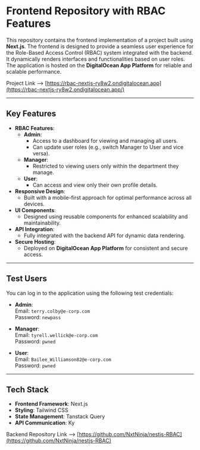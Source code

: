 # Frontend Repository with RBAC Features

This repository contains the frontend implementation of a project built using **Next.js**. The frontend is designed to provide a seamless user experience for the Role-Based Access Control (RBAC) system integrated with the backend. It dynamically renders interfaces and functionalities based on user roles. The application is hosted on the **DigitalOcean App Platform** for reliable and scalable performance.

Project Link --> [https://rbac-nextjs-ry8w2.ondigitalocean.app](https://rbac-nextjs-ry8w2.ondigitalocean.app/)

---

## Key Features

- **RBAC Features**:
  - **Admin**:
    - Access to a dashboard for viewing and managing all users.
    - Can update user roles (e.g., switch Manager to User and vice versa).
  - **Manager**:
    - Restricted to viewing users only within the department they manage.
  - **User**:
    - Can access and view only their own profile details.
- **Responsive Design**:
  - Built with a mobile-first approach for optimal performance across all devices.
- **UI Components**:
  - Designed using reusable components for enhanced scalability and maintainability.
- **API Integration**:
  - Fully integrated with the backend API for dynamic data rendering.
- **Secure Hosting**:
  - Deployed on **DigitalOcean App Platform** for consistent and secure access.

---

## Test Users

You can log in to the application using the following test credentials:

- **Admin**:  
  Email: `terry.colby@e-corp.com`  
  Password: `newpass`

- **Manager**:  
  Email: `tyrell.wellick@e-corp.com`  
  Password: `pwned`

- **User**:  
  Email: `Bailee_Williamson82@e-corp.com`  
  Password: `pwned`

---

## Tech Stack

- **Frontend Framework**: Next.js
- **Styling**: Tailwind CSS
- **State Management**: Tanstack Query
- **API Communication**: Ky

Backend Repository Link --> [https://github.com/NxtNinja/nestjs-RBAC](https://github.com/NxtNinja/nestjs-RBAC)
